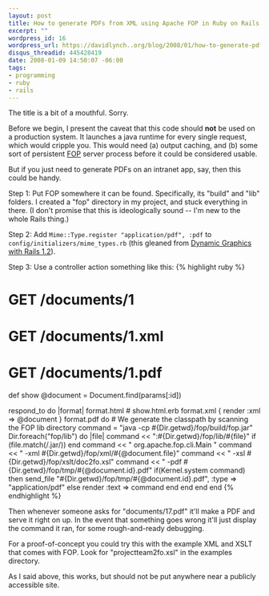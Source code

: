 ```yaml
--- 
layout: post
title: How to generate PDFs from XML using Apache FOP in Ruby on Rails
excerpt: ""
wordpress_id: 16
wordpress_url: https://davidlynch..org/blog/2008/01/how-to-generate-pdfs-from-xml-using-apache-fop-in-ruby-on-rails/
disqus_threadid: 445428419
date: 2008-01-09 14:50:07 -06:00
tags: 
- programming
- ruby
- rails
---
```

The title is a bit of a mouthful. Sorry.

Before we begin, I present the caveat that this code should **not** be used on a production system. It launches a java runtime for every single request, which would cripple you. This would need (a) output caching, and (b) some sort of persistent [FOP](http://xmlgraphics.apache.org/fop/) server process before it could be considered usable.

But if you just need to generate PDFs on an intranet app, say, then this could be handy.

Step 1: Put FOP somewhere it can be found. Specifically, its "build" and "lib" folders. I created a "fop" directory in my project, and stuck everything in there. (I don't promise that this is ideologically sound -- I'm new to the whole Rails thing.)

Step 2: Add `Mime::Type.register "application/pdf", :pdf` to `config/initializers/mime_types.rb` (this gleaned from [Dynamic Graphics with Rails 1.2](http://nubyonrails.com/articles/2006/12/18/dynamic-graphics-with-rails-1-2)).

Step 3: Use a controller action something like this:
{% highlight ruby %}
# GET /documents/1
# GET /documents/1.xml
# GET /documents/1.pdf
def show
  @document = Document.find(params[:id])

  respond_to do |format|
    format.html # show.html.erb
    format.xml { render :xml => @document }
    format.pdf do
      # We generate the classpath by scanning the FOP lib directory
      command = "java -cp #{Dir.getwd}/fop/build/fop.jar"
      Dir.foreach("fop/lib") do |file|
        command << ":#{Dir.getwd}/fop/lib/#{file}" if (file.match(/.jar/))
      end
      command << " org.apache.fop.cli.Main "
      command << " -xml #{Dir.getwd}/fop/xml/#{@document.file}"
      command << " -xsl #{Dir.getwd}/fop/xslt/doc2fo.xsl"
      command << " -pdf #{Dir.getwd}/fop/tmp/#{@document.id}.pdf"
      if(Kernel.system command) then
          send_file "#{Dir.getwd}/fop/tmp/#{@document.id}.pdf",
            :type => "application/pdf"
      else
          render :text => command
      end
    end
  end
end
{% endhighlight %}

Then whenever someone asks for "documents/17.pdf" it'll make a PDF and serve it right on up. In the event that something goes wrong it'll just display the command it ran, for some rough-and-ready debugging.

For a proof-of-concept you could try this with the example XML and XSLT that comes with FOP. Look for "projectteam2fo.xsl" in the examples directory.

As I said above, this works, but should not be put anywhere near a publicly accessible site.
